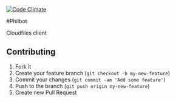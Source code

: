 [![Code Climate](https://codeclimate.com/github/theodi/philbot.png)](https://codeclimate.com/github/theodi/philbot)

#Philbot

Cloudfiles client

## Contributing

1. Fork it
2. Create your feature branch (`git checkout -b my-new-feature`)
3. Commit your changes (`git commit -am 'Add some feature'`)
4. Push to the branch (`git push origin my-new-feature`)
5. Create new Pull Request
